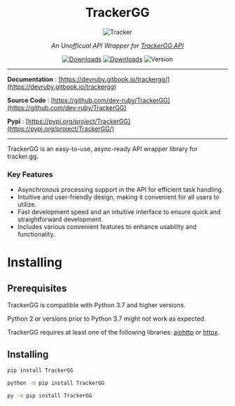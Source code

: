 <div align="center">

</br>

# TrackerGG


![Tracker](https://static1-fr.millenium.gg/articles/9/34/23/09/@/1117224-111-article_m-1.jpg)

<p align="center"><em>An Unofficual API Wrapper for <a href=https://tracker.gg/developers>TrackerGG API</a></em></p>

[![Downloads](https://static.pepy.tech/personalized-badge/trackergg?period=total&units=none&left_color=grey&right_color=blue&left_text=Pypi%20Downloads)](https://pepy.tech/project/trackergg)
[![Downloads](https://static.pepy.tech/personalized-badge/trackergg?period=month&units=none&left_color=grey&right_color=blue&left_text=Pypi%20Downloads/Month)](https://pepy.tech/project/trackergg)
![Version](https://img.shields.io/pypi/v/TrackerGG)

</div>

---

**Documentation** : [https://devruby.gitbook.io/trackergg/](https://devruby.gitbook.io/trackergg)

**Source Code** : [https://github.com/dev-ruby/TrackerGG](https://github.com/dev-ruby/TrackerGG)

**Pypi** : [https://pypi.org/project/TrackerGG](https://pypi.org/project/TrackerGG/)

---

TrackerGG is an easy-to-use, async-ready API wrapper library for tracker.gg.

### Key Features
- Asynchronous processing support in the API for efficient task handling.
- Intuitive and user-friendly design, making it convenient for all users to utilize.
- Fast development speed and an intuitive interface to ensure quick and straightforward development.
- Includes various convenient features to enhance usability and functionality.

# Installing
## Prerequisites
TrackerGG is compatible with Python 3.7 and higher versions.

Python 2 or versions prior to Python 3.7 might not work as expected.

TrackerGG requires at least one of the following libraries: [aiohttp](https://pypi.org/project/aiohttp/) or [httpx](https://pypi.org/project/httpx/).
## Installing
```bash
pip install TrackerGG
```
```bash
python -m pip install TrackerGG
```
```bash
py -m pip install TrackerGG
```
